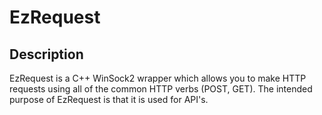 # EzRequest
## Description
EzRequest is a C++ WinSock2 wrapper which allows you to make HTTP requests using all of the common HTTP verbs (POST, GET). The intended purpose of EzRequest is that it is used for API's.
